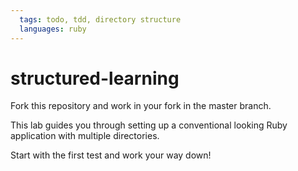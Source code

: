 ```yaml
---
  tags: todo, tdd, directory structure
  languages: ruby
---
```


# structured-learning

Fork this repository and work in your fork in the master branch.

This lab guides you through setting up a conventional looking Ruby application with multiple directories.

Start with the first test and work your way down!
